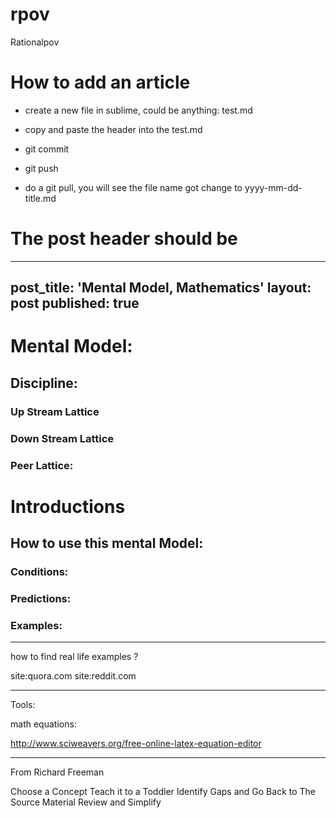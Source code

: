 # rpov
Rationalpov



# How to add an article

* create a new file in sublime, could be anything: test.md

* copy and paste the header into the test.md

* git commit

* git push

* do a git pull, you will see the file name got change to yyyy-mm-dd-title.md

# The post header should be

---
post_title: 'Mental Model, Mathematics'
layout: post
published: true
---

# Mental Model:

## Discipline:

### Up Stream Lattice


### Down Stream Lattice

### Peer Lattice:

# Introductions

## How to use this mental Model:


### Conditions:

### Predictions:

###  Examples:



___

how to find real life examples ?

site:quora.com
site:reddit.com


___

Tools:

math equations:

http://www.sciweavers.org/free-online-latex-equation-editor

___

From Richard Freeman

Choose a Concept
Teach it to a Toddler
Identify Gaps and Go Back to The Source Material
Review and Simplify
